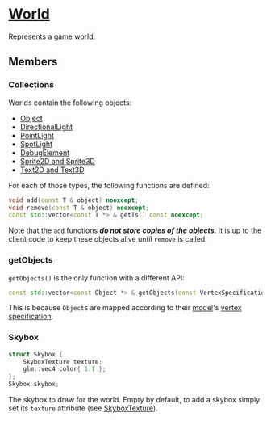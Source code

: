 # [World](World.hpp)

Represents a game world.

## Members

### Collections

Worlds contain the following objects:
* [Object](Object.md)
* [DirectionalLight](lights/DirectionalLight.md)
* [PointLight](lights/PointLight.md)
* [SpotLight](lights/SpotLight.md)
* [DebugElement](DebugElement.md)
* [Sprite2D and Sprite3D](Sprite.md)
* [Text2D and Text3D](Text.md)

For each of those types, the following functions are defined:

```cpp
void add(const T & object) noexcept;
void remove(const T & object) noexcept;
const std::vector<const T *> & getTs() const noexcept;
```

Note that the `add` functions ***do not store copies of the objects***. It is up to the client code to keep these objects alive until `remove` is called.

### getObjects

`getObjects()` is the only function with a different API:

```cpp
const std::vector<const Object *> & getObjects(const VertexSpecification & vertexSpecification) const noexcept;
```

This is because `Object`s are mapped according to their [model](model/Model.md)'s [vertex specification](impl/shaders/VertexSpecification.md).

### Skybox

```cpp
struct Skybox {
	SkyboxTexture texture;
	glm::vec4 color{ 1.f };
};
Skybox skybox;
```

The skybox to draw for the world. Empty by default, to add a skybox simply set its `texture` attribute (see [SkyboxTexture](texture/SkyboxTexture.md)).